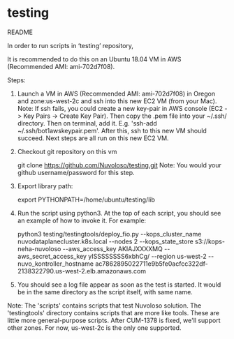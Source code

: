 # testing
README

In order to run scripts in ‘testing’ repository, 

It is recommended to do this on an Ubuntu 18.04 VM in AWS (Recommended AMI: ami-702d7f08).

Steps:
1. Launch a VM in AWS (Recommended AMI: ami-702d7f08) in Oregon and zone:us-west-2c and ssh into this new EC2 VM (from your Mac).
Note: If ssh fails, you could create a new key-pair in AWS console (EC2 -> Key Pairs -> Create Key Pair). Then copy the .pem file into your ~/.ssh/ directory. Then on terminal, add it. E.g. 'ssh-add ~/.ssh/bot1awskeypair.pem'. After this, ssh to this new VM should succeed. Next steps are all run on this new EC2 VM.

2. Checkout git repository on this vm
	
	git clone https://github.com/Nuvoloso/testing.git 
   Note: You would your github username/password for this step.
	
3. Export library path:
	
	export PYTHONPATH=/home/ubuntu/testing/lib
	
4. Run the script using python3. At the top of each script, you should see an example of how to invoke it. For example:
	
	python3 testing/testingtools/deploy_fio.py --kops_cluster_name nuvodataplanecluster.k8s.local --nodes 2 --kops_state_store s3://kops-neha-nuvoloso --aws_access_key AKIAJXXXXMQ --aws_secret_access_key yISSSSSSSS6xbhCg/ --region us-west-2 --nuvo_kontroller_hostname ac7862895022711e9b5fe0acfcc322df-2138322790.us-west-2.elb.amazonaws.com

5. You should see a log file appear as soon as the test is started. It would be in the same directory as the script itself, with same name.

Note:
The 'scripts' contains scripts that test Nuvoloso solution.
The 'testingtools' directory contains scripts that are more like tools. These are little more general-purpose scripts. 
After CUM-1378 is fixed, we'll support other zones. For now, us-west-2c is the only one supported.
